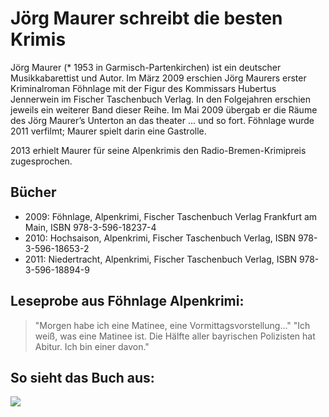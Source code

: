 # Jörg Maurer schreibt die besten Krimis

Jörg Maurer (* 1953 in Garmisch-Partenkirchen) ist ein deutscher Musikkabarettist und Autor. 
Im März 2009 erschien Jörg Maurers erster Kriminalroman Föhnlage mit der Figur des Kommissars Hubertus Jennerwein im Fischer Taschenbuch Verlag. In den Folgejahren erschien jeweils ein weiterer Band dieser Reihe. Im Mai 2009 übergab er die Räume des Jörg Maurer’s Unterton an das theater ... und so fort. Föhnlage wurde 2011 verfilmt; Maurer spielt darin eine Gastrolle.

2013 erhielt Maurer für seine Alpenkrimis den Radio-Bremen-Krimipreis zugesprochen.

## Bücher
* 2009: Föhnlage, Alpenkrimi, Fischer Taschenbuch Verlag Frankfurt am Main, ISBN 978-3-596-18237-4
* 2010: Hochsaison, Alpenkrimi, Fischer Taschenbuch Verlag, ISBN 978-3-596-18653-2
* 2011: Niedertracht, Alpenkrimi, Fischer Taschenbuch Verlag, ISBN 978-3-596-18894-9

## Leseprobe aus Föhnlage Alpenkrimi:

> "Morgen habe ich eine Matinee, eine Vormittagsvorstellung..."
> "Ich weiß, was eine Matinee ist. Die Hälfte aller bayrischen Polizisten hat Abitur. Ich bin einer davon." 

## So sieht das Buch aus:

<img src="https://www.joergmaurer.de/media/joerg-maurer-autor-buch-krimi-cover-foehnlage-1000x1519.jpg"/> 
